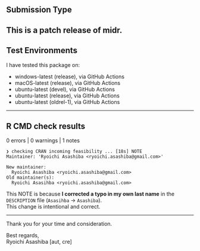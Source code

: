## Submission Type

## This is a patch release of **midr**.

## Test Environments

I have tested this package on:

-   windows-latest (release), via GitHub Actions
-   macOS-latest (release), via GitHub Actions
-   ubuntu-latest (devel), via GitHub Actions
-   ubuntu-latest (release), via GitHub Actions
-   ubuntu-latest (oldrel-1), via GitHub Actions

------------------------------------------------------------------------

## R CMD check results

0 errors \| 0 warnings \| 1 notes

```         
❯ checking CRAN incoming feasibility ... [18s] NOTE
Maintainer: 'Ryoichi Asashiba <ryoichi.asashiba@gmail.com>'

New maintainer:
  Ryoichi Asashiba <ryoichi.asashiba@gmail.com>
Old maintainer(s):
  Ryoichi Asasihba <ryoichi.asashiba@gmail.com>
```

This NOTE is because **I corrected a typo in my own last name** in the `DESCRIPTION` file (`Asasihba` -\> `Asashiba`).\
This change is intentional and correct.

------------------------------------------------------------------------

Thank you for your time and consideration.

Best regards,\
Ryoichi Asashiba [aut, cre]
